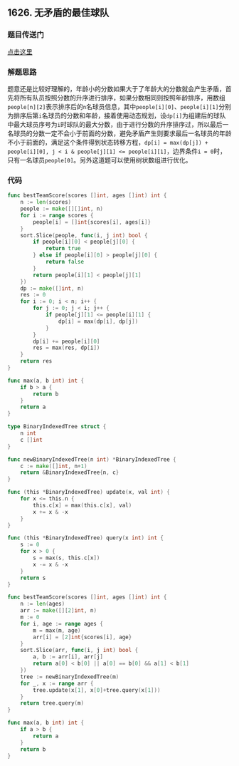## 1626. 无矛盾的最佳球队

### 题目传送门

[点击这里](https://leetcode.cn/problems/best-team-with-no-conflicts/)

### 解题思路

题意还是比较好理解的，年龄小的分数如果大于了年龄大的分数就会产生矛盾，首先将所有队员按照分数的升序进行排序，如果分数相同则按照年龄排序，用数组`people[n][2]`表示排序后的`n`名球员信息，其中`people[i][0]`、`people[i][1]`分别为排序后第`i`名球员的分数和年龄，接着使用动态规划，设`dp[i]`为组建后的球队中最大球员序号为`i`时球队的最大分数，由于进行分数的升序排序过，所以最后一名球员的分数一定不会小于前面的分数，避免矛盾产生则要求最后一名球员的年龄不小于前面的，满足这个条件得到状态转移方程，`dp[i] = max(dp[j]) + people[i][0], j < i & people[j][1] <= people[i][1]`，边界条件`i = 0`时，只有一名球员`people[0]`。另外这道题可以使用树状数组进行优化。

### 代码

```go
func bestTeamScore(scores []int, ages []int) int {
	n := len(scores)
	people := make([][]int, n)
	for i := range scores {
		people[i] = []int{scores[i], ages[i]}
	}
	sort.Slice(people, func(i, j int) bool {
		if people[i][0] < people[j][0] {
			return true
		} else if people[i][0] > people[j][0] {
			return false
		}
		return people[i][1] < people[j][1]
	})
	dp := make([]int, n)
	res := 0
	for i := 0; i < n; i++ {
		for j := 0; j < i; j++ {
			if people[j][1] <= people[i][1] {
				dp[i] = max(dp[i], dp[j])
			}
		}
		dp[i] += people[i][0]
		res = max(res, dp[i])
	}
	return res
}

func max(a, b int) int {
	if b > a {
		return b
	}
	return a
}
```

```go
type BinaryIndexedTree struct {
	n int
	c []int
}

func newBinaryIndexedTree(n int) *BinaryIndexedTree {
	c := make([]int, n+1)
	return &BinaryIndexedTree{n, c}
}

func (this *BinaryIndexedTree) update(x, val int) {
	for x <= this.n {
		this.c[x] = max(this.c[x], val)
		x += x & -x
	}
}

func (this *BinaryIndexedTree) query(x int) int {
	s := 0
	for x > 0 {
		s = max(s, this.c[x])
		x -= x & -x
	}
	return s
}

func bestTeamScore(scores []int, ages []int) int {
	n := len(ages)
	arr := make([][2]int, n)
	m := 0
	for i, age := range ages {
		m = max(m, age)
		arr[i] = [2]int{scores[i], age}
	}
	sort.Slice(arr, func(i, j int) bool {
		a, b := arr[i], arr[j]
		return a[0] < b[0] || a[0] == b[0] && a[1] < b[1]
	})
	tree := newBinaryIndexedTree(m)
	for _, x := range arr {
		tree.update(x[1], x[0]+tree.query(x[1]))
	}
	return tree.query(m)
}

func max(a, b int) int {
	if a > b {
		return a
	}
	return b
}

```

